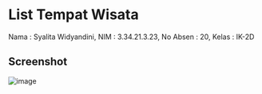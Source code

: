 # List Tempat Wisata
Nama : Syalita Widyandini,
NIM : 3.34.21.3.23,
No Absen : 20,
Kelas : IK-2D
## Screenshot
![image](https://user-images.githubusercontent.com/117131647/201938629-65fec379-f1a5-4e44-8b0a-77fc9f7e7497.png)
